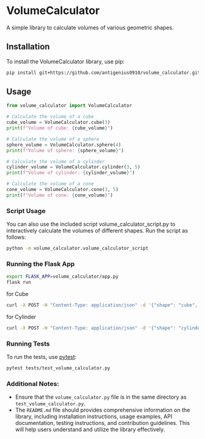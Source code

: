 # VolumeCalculator

A simple library to calculate volumes of various geometric shapes.

## Installation

To install the VolumeCalculator library, use pip:

```sh
pip install git+https://github.com/antigenius0910/volume_calculator.git
```

## Usage
```python
from volume_calculator import VolumeCalculator

# Calculate the volume of a cube
cube_volume = VolumeCalculator.cube(3)
print(f"Volume of cube: {cube_volume}")

# Calculate the volume of a sphere
sphere_volume = VolumeCalculator.sphere(4)
print(f"Volume of sphere: {sphere_volume}")

# Calculate the volume of a cylinder
cylinder_volume = VolumeCalculator.cylinder(3, 5)
print(f"Volume of cylinder: {cylinder_volume}")

# Calculate the volume of a cone
cone_volume = VolumeCalculator.cone(3, 5)
print(f"Volume of cone: {cone_volume}")
```

### Script Usage
You can also use the included script volume_calculator_script.py to interactively calculate the volumes of different shapes. Run the script as follows:
```sh
python -m volume_calculator.volume_calculator_script
```

### Running the Flask App
```sh
export FLASK_APP=volume_calculator/app.py
flask run
```

for Cube
```sh
curl -X POST -H "Content-Type: application/json" -d '{"shape": "cube", "dimensions": {"side_length": 3}}' http://127.0.0.1:5000/calculate_volume
```

for Cylinder
```sh
curl -X POST -H "Content-Type: application/json" -d '{"shape": "cylinder", "dimensions": {"radius": 3, "height": 5}}' http://127.0.0.1:5000/calculate_volume
```


### Running Tests

To run the tests, use [pytest](https://pytest.org/):
```sh
pytest tests/test_volume_calculator.py
```


### Additional Notes:

- Ensure that the `volume_calculator.py` file is in the same directory as `test_volume_calculator.py`.
- The `README.md` file should provides comprehensive information on the library, including installation instructions, usage examples, API documentation, testing instructions, and contribution guidelines. This will help users understand and utilize the library effectively.
